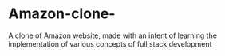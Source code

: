 # Amazon-clone-
A clone of Amazon website, made with an intent of learning the implementation of various concepts of full stack development 
